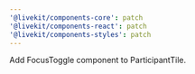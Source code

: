 ```yaml
---
'@livekit/components-core': patch
'@livekit/components-react': patch
'@livekit/components-styles': patch
---
```


Add FocusToggle component to ParticipantTile.
